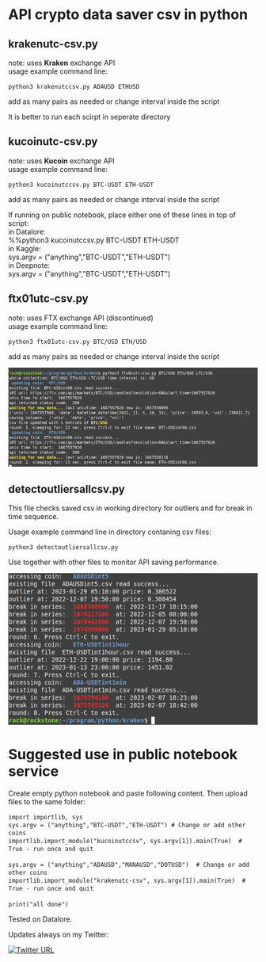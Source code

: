 # API crypto data saver csv in python

## krakenutc-csv.py    
note: uses **Kraken** exchange API   
usage example command line: 
```
python3 krakenutccsv.py ADAUSD ETHUSD       
```
add as many pairs as needed or change interval inside the script     

It is better to run each scirpt in seperate directory   


## kucoinutc-csv.py  
note: uses **Kucoin** exchange API  
usage example command line: 
```
python3 kucoinutccsv.py BTC-USDT ETH-USDT       
```
add as many pairs as needed or change interval inside the script   

If running on public notebook, place either one of these lines in top of script:    
in Datalore:    
%%python3 kucoinutccsv.py BTC-USDT ETH-USDT     
in Kaggle:     
sys.argv = ("anything","BTC-USDT","ETH-USDT")          
in Deepnote:   
sys.argv = ("anything","BTC-USDT","ETH-USDT")         

## ftx01utc-csv.py  
note: uses FTX exchange API  (discontinued)   
usage example command line: 
```
python3 ftx01utc-csv.py BTC/USD ETH/USD      
```
add as many pairs as needed or change interval inside the script      

![](https://github.com/econexpert/dataforpython/blob/main/images/coinpricecsvsaver.jpg)

## detectoutliersallcsv.py

This file checks saved csv in working directory for outliers and for break in time sequence. 

Usage example command line in directory contaning csv files: 
```
python3 detectoutliersallcsv.py
```

Use together with other files to monitor API saving performance. 

![](https://github.com/econexpert/dataforpython/blob/main/images/breakinseries.jpg)

# Suggested use in public notebook service

Create empty python notebook and paste following content. Then upload files to the same folder:

```
import importlib, sys
sys.argv = ("anything","BTC-USDT","ETH-USDT") # Change or add other coins
importlib.import_module("kucoinutccsv", sys.argv[1]).main(True)  # True - run once and quit

sys.argv = ("anything","ADAUSD","MANAUSD","DOTUSD")  # Change or add other coins
importlib.import_module("krakenutc-csv", sys.argv[1]).main(True)  # True - run once and quit

print("all done")
```

Tested on Datalore. 

Updates always on my Twitter: 

[![Twitter URL](https://img.shields.io/twitter/url/https/twitter.com/bukotsunikki.svg?style=social&label=Follow%20%40econexpert)](https://twitter.com/econexpert)
